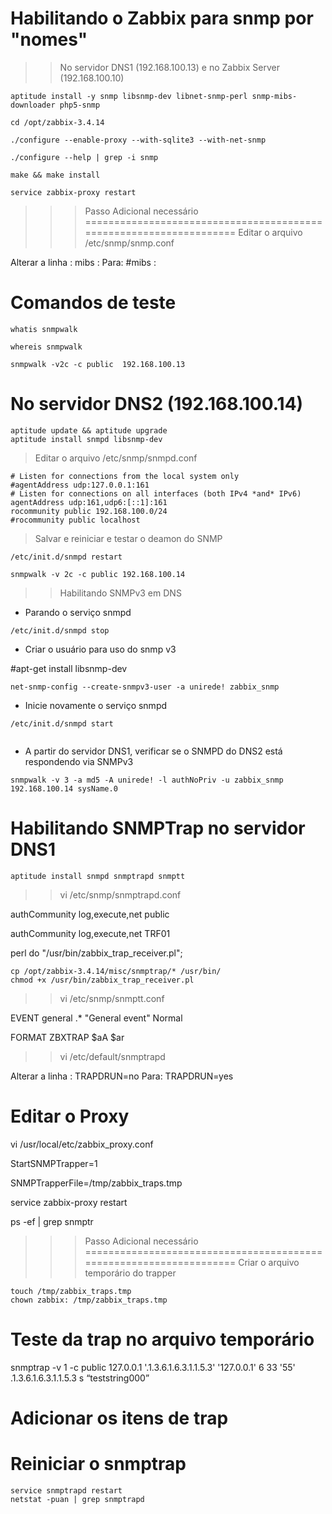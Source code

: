 # Habilitando o Zabbix para snmp por "nomes"
>> No servidor DNS1 (192.168.100.13) e no Zabbix Server (192.168.100.10)

```
aptitude install -y snmp libsnmp-dev libnet-snmp-perl snmp-mibs-downloader php5-snmp

cd /opt/zabbix-3.4.14

./configure --enable-proxy --with-sqlite3 --with-net-snmp

./configure --help | grep -i snmp

make && make install

service zabbix-proxy restart
```
>>> Passo Adicional necessário ===================================================================
>>> Editar o arquivo /etc/snmp/snmp.conf 

Alterar a linha :
mibs :
Para:
#mibs :

# Comandos de teste

```
whatis snmpwalk

whereis snmpwalk

snmpwalk -v2c -c public  192.168.100.13
```

# No servidor DNS2 (192.168.100.14)

```
aptitude update && aptitude upgrade
aptitude install snmpd libsnmp-dev

```

> Editar o arquivo /etc/snmp/snmpd.conf

```
# Listen for connections from the local system only
#agentAddress udp:127.0.0.1:161
# Listen for connections on all interfaces (both IPv4 *and* IPv6)
agentAddress udp:161,udp6:[::1]:161
rocommunity public 192.168.100.0/24
#rocommunity public localhost
```

> Salvar e reiniciar e testar o deamon do SNMP

```
/etc/init.d/snmpd restart

snmpwalk -v 2c -c public 192.168.100.14

```

>> Habilitando SNMPv3 em DNS

* Parando o serviço snmpd

```
/etc/init.d/snmpd stop
```

* Criar o usuário para uso do snmp v3

#apt-get install libsnmp-dev

```
net-snmp-config --create-snmpv3-user -a unirede! zabbix_snmp
```

* Inicie novamente o serviço snmpd

```
/etc/init.d/snmpd start


```

* A partir do servidor DNS1, verificar se o SNMPD do DNS2 está respondendo via SNMPv3

```
snmpwalk -v 3 -a md5 -A unirede! -l authNoPriv -u zabbix_snmp 192.168.100.14 sysName.0

```

# Habilitando SNMPTrap no servidor DNS1

```
aptitude install snmpd snmptrapd snmptt
```


>> vi /etc/snmp/snmptrapd.conf

authCommunity log,execute,net public

authCommunity log,execute,net TRF01

perl do "/usr/bin/zabbix_trap_receiver.pl";

```
cp /opt/zabbix-3.4.14/misc/snmptrap/* /usr/bin/
chmod +x /usr/bin/zabbix_trap_receiver.pl
```

>> vi /etc/snmp/snmptt.conf

EVENT general .* "General event" Normal

FORMAT ZBXTRAP $aA $ar


>> vi /etc/default/snmptrapd

Alterar a linha :
TRAPDRUN=no
Para:
TRAPDRUN=yes



# Editar o Proxy
vi /usr/local/etc/zabbix_proxy.conf

StartSNMPTrapper=1

SNMPTrapperFile=/tmp/zabbix_traps.tmp


service zabbix-proxy restart

ps -ef | grep snmptr

>>> Passo Adicional necessário ===================================================================
>>> Criar o arquivo temporário do trapper
```
touch /tmp/zabbix_traps.tmp
chown zabbix: /tmp/zabbix_traps.tmp

```

# Teste da trap no arquivo temporário

snmptrap -v 1 -c public 127.0.0.1 '.1.3.6.1.6.3.1.1.5.3' '127.0.0.1' 6 33 '55' .1.3.6.1.6.3.1.1.5.3 s “teststring000”

# Adicionar os itens de trap

# Reiniciar o snmptrap

```
service snmptrapd restart
netstat -puan | grep snmptrapd
```
